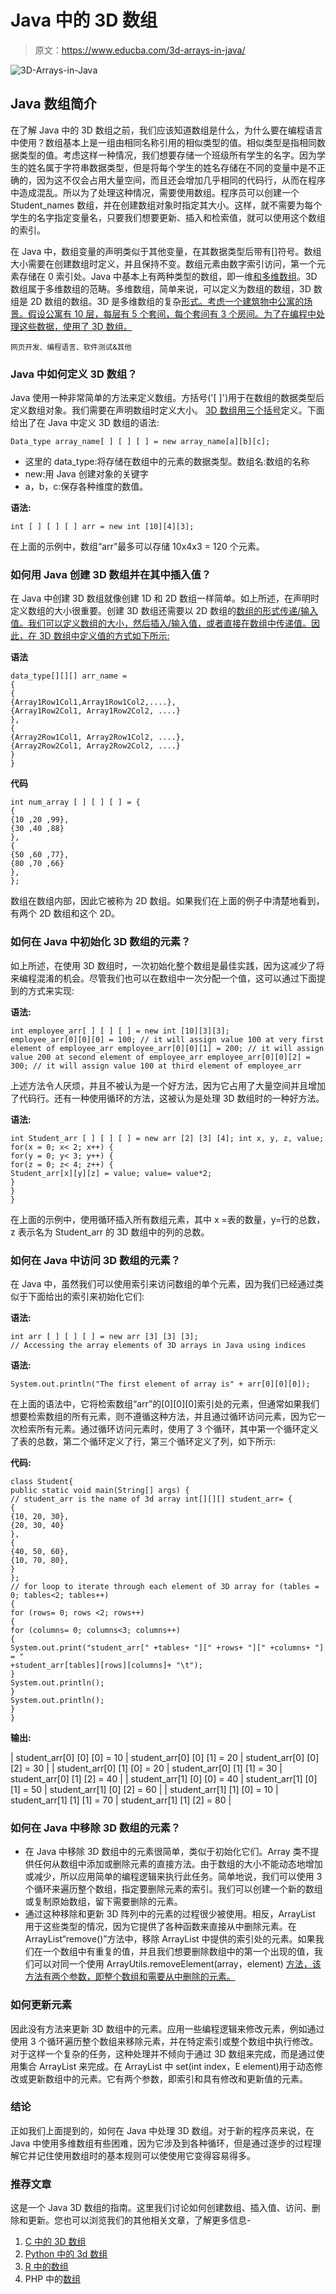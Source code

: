 # Java 中的 3D 数组

> 原文：<https://www.educba.com/3d-arrays-in-java/>

![3D-Arrays-in-Java](img/6e5d5faa55a55c2844769644f9178862.png)



## Java 数组简介

在了解 Java 中的 3D 数组之前，我们应该知道数组是什么，为什么要在编程语言中使用？数组基本上是一组由相同名称引用的相似类型的值。相似类型是指相同数据类型的值。考虑这样一种情况，我们想要存储一个班级所有学生的名字。因为学生的姓名属于字符串数据类型，但是将每个学生的姓名存储在不同的变量中是不正确的，因为这不仅会占用大量空间，而且还会增加几乎相同的代码行，从而在程序中造成混乱。所以为了处理这种情况，需要使用数组。程序员可以创建一个 Student_names 数组，并在创建数组对象时指定其大小。这样，就不需要为每个学生的名字指定变量名，只要我们想要更新、插入和检索值，就可以使用这个数组的索引。

在 Java 中，数组变量的声明类似于其他变量，在其数据类型后带有[]符号。数组大小需要在创建数组时定义，并且保持不变。数组元素由数字索引访问，第一个元素存储在 0 索引处。Java 中基本上有两种类型的数组，即一维[和多维数组](https://www.educba.com/multi-dimensional-array-in-javascript/)。3D 数组属于多维数组的范畴。多维数组，简单来说，可以定义为数组的数组，3D 数组是 2D 数组的数组。3D 是多维数组的复杂[形式。考虑一个建筑物中公寓的场景。假设公寓有 10 层，每层有 5 个套间，每个套间有 3 个房间。为了在编程中处理这些数据，使用了 3D 数组。](https://www.educba.com/multidimensional-array-in-php/)

<small>网页开发、编程语言、软件测试&其他</small>

### Java 中如何定义 3D 数组？

Java 使用一种非常简单的方法来定义数组。方括号('[ ]')用于在数组的数据类型后定义数组对象。我们需要在声明数组时定义大小。 [3D 数组用三个括号](https://www.educba.com/3d-arrays-in-c-plus-plus/)定义。下面给出了在 Java 中定义 3D 数组的语法:

```
Data_type array_name[ ] [ ] [ ] = new array_name[a][b][c];
```

*   这里的 data_type:将存储在数组中的元素的数据类型。数组名:数组的名称
*   new:用 Java 创建对象的关键字
*   a，b，c:保存各种维度的数值。

**语法:**

```
int [ ] [ ] [ ] arr = new int [10][4][3];
```

在上面的示例中，数组“arr”最多可以存储 10x4x3 = 120 个元素。

### 如何用 Java 创建 3D 数组并在其中插入值？

在 Java 中创建 3D 数组就像创建 1D 和 2D 数组一样简单。如上所述，在声明时定义数组的大小很重要。创建 3D 数组还需要以 2D 数组的[数组的形式传递/输入值。我们可以定义数组的大小，然后插入/输入值，或者直接在数组中传递值。因此，在 3D 数组中定义值的方式如下所示:](https://www.educba.com/2d-arrays-in-php/)

**语法**

```
data_type[][][] arr_name =
{
{
{Array1Row1Col1,Array1Row1Col2,....},
{Array1Row2Col1, Array1Row2Col2, ....}
},
{
{Array2Row1Col1, Array2Row1Col2, ....},
{Array2Row2Col1, Array2Row2Col2, ....}
}
}
```

**代码**

```
int num_array [ ] [ ] [ ] = {
{
{10 ,20 ,99},
{30 ,40 ,88}
},
{
{50 ,60 ,77},
{80 ,70 ,66}
},
};
```

数组在数组内部，因此它被称为 2D 数组。如果我们在上面的例子中清楚地看到，有两个 2D 数组和这个 2D。

### 如何在 Java 中初始化 3D 数组的元素？

如上所述，在使用 3D 数组时，一次初始化整个数组是最佳实践，因为这减少了将来编程混淆的机会。尽管我们也可以在数组中一次分配一个值，这可以通过下面提到的方式来实现:

**语法:**

```
int employee_arr[ ] [ ] [ ] = new int [10][3][3];
employee_arr[0][0][0] = 100; // it will assign value 100 at very first element of employee_arr employee_arr[0][0][1] = 200; // it will assign value 200 at second element of employee_arr employee_arr[0][0][2] = 300; // it will assign value 100 at third element of employee_arr
```

上述方法令人厌烦，并且不被认为是一个好方法，因为它占用了大量空间并且增加了代码行。还有一种使用循环的方法，这被认为是处理 3D 数组时的一种好方法。

**语法:**

```
int Student_arr [ ] [ ] [ ] = new arr [2] [3] [4]; int x, y, z, value;
for(x = 0; x< 2; x++) {
for(y = 0; y< 3; y++) {
for(z = 0; z< 4; z++) {
Student_arr[x][y][z] = value; value= value*2;
}
}
}
```

在上面的示例中，使用循环插入所有数组元素，其中 x =表的数量，y=行的总数，z 表示名为 Student_arr 的 3D 数组中的列的总数。

### 如何在 Java 中访问 3D 数组的元素？

在 Java 中，虽然我们可以使用索引来访问数组的单个元素，因为我们已经通过类似于下面给出的索引来初始化它们:

**语法:**

```
int arr [ ] [ ] [ ] = new arr [3] [3] [3];
// Accessing the array elements of 3D arrays in Java using indices
```

**语法:**

```
System.out.println("The first element of array is" + arr[0][0][0]);
```

在上面的语法中，它将检索数组“arr”的[0][0][0]索引处的元素，但通常如果我们想要检索数组的所有元素，则不遵循这种方法，并且通过循环访问元素，因为它一次检索所有元素。通过循环访问元素时，使用了 3 个循环，其中第一个循环定义了表的总数，第二个循环定义了行，第三个循环定义了列，如下所示:

**代码:**

```
class Student{
public static void main(String[] args) {
// student_arr is the name of 3d array int[][][] student_arr= {
{
{10, 20, 30},
{20, 30, 40}
},
{
{40, 50, 60},
{10, 70, 80},
}
};
// for loop to iterate through each element of 3D array for (tables = 0; tables<2; tables++)
{
for (rows= 0; rows <2; rows++)
{
for (columns= 0; columns<3; columns++)
{
System.out.print("student_arr[" +tables+ "][" +rows+ "][" +columns+ "] = "
+student_arr[tables][rows][columns]+ "\t");
}
System.out.println();
}
System.out.println();
}
}
```

**输出:**

| student_arr[0] [0] [0] = 10 | student_arr[0] [0] [1] = 20 | student_arr[0] [0] [2] = 30 |
| student_arr[0] [1] [0] = 20 | student_arr[0] [1] [1] = 30 | student_arr[0] [1] [2] = 40 |
| student_arr[1] [0] [0] = 40 | student_arr[1] [0] [1] = 50 | student_arr[1] [0] [2] = 60 |
| student_arr[1] [1] [0] = 10 | student_arr[1] [1] [1] = 70 | student_arr[1] [1] [2] = 80 |

### 如何在 Java 中移除 3D 数组的元素？

*   在 Java 中移除 3D 数组中的元素很简单，类似于初始化它们。Array 类不提供任何从数组中添加或删除元素的直接方法。由于数组的大小不能动态地增加或减少，所以应用简单的编程逻辑来执行此任务。简单地说，我们可以使用 3 个循环来遍历整个数组，指定要删除元素的索引。我们可以创建一个新的数组或复制原始数组，留下需要删除的元素。
*   通过这种移除和更新 3D 阵列中的元素的过程很少被使用。相反，ArrayList 用于这些类型的情况，因为它提供了各种函数来直接从中删除元素。在 ArrayList“remove()”方法中，移除 ArrayList 中提供的索引处的元素。如果我们在一个数组中有重复的值，并且我们想要删除数组中的第一个出现的值，我们可以对同一个使用 ArrayUtils.removeElement(array，element) [方法，该方法有两个参数，即整个数组和需要从中删除的元素。](https://www.educba.com/array-methods-in-java/)

### 如何更新元素

因此没有方法来更新 3D 数组中的元素。应用一些编程逻辑来修改元素，例如通过使用 3 个循环遍历整个数组来移除元素，并在特定索引或整个数组中执行修改。对于这样一个复杂的任务，这种处理并不倾向于通过 3D 数组来完成，而是通过使用集合 ArrayList 来完成。在 ArrayList 中 set(int index，E element)用于动态修改或更新数组中的元素。它有两个参数，即索引和具有修改和更新值的元素。

### 结论

正如我们上面提到的，如何在 Java 中处理 3D 数组。对于新的程序员来说，在 Java 中使用多维数组有些困难，因为它涉及到各种循环，但是通过逐步的过程理解它并记住使用数组时的基本规则可以使使用它变得容易得多。

### 推荐文章

这是一个 Java 3D 数组的指南。这里我们讨论如何创建数组、插入值、访问、删除和更新。您也可以浏览我们的其他相关文章，了解更多信息-

1.  [C 中的 3D 数组](https://www.educba.com/3d-arrays-in-c/)
2.  [Python 中的 3d 数组](https://www.educba.com/3d-arrays-in-python/)
3.  [R 中的数组](https://www.educba.com/arrays-in-r/)
4.  PHP 中的[数组](https://www.educba.com/arrays-in-php/)





